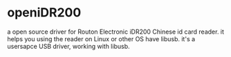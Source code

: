 # openiDR200
a open source driver for Routon Electronic iDR200 Chinese id card reader.
it helps you using the reader on Linux or other OS have libusb.
it's a usersapce USB driver, working with libusb.
